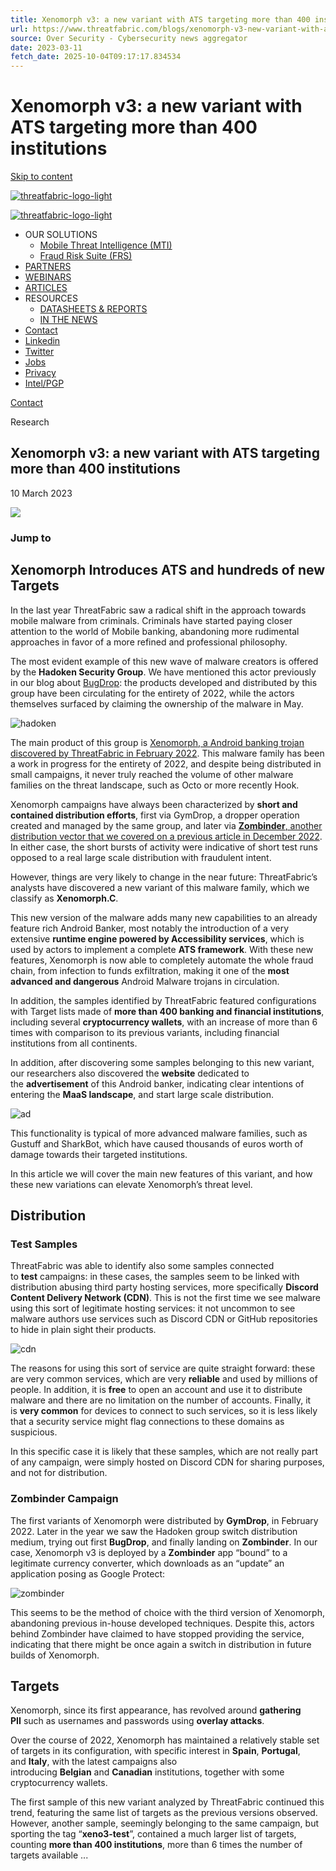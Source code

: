 ```yaml
---
title: Xenomorph v3: a new variant with ATS targeting more than 400 institutions
url: https://www.threatfabric.com/blogs/xenomorph-v3-new-variant-with-ats.html
source: Over Security - Cybersecurity news aggregator
date: 2023-03-11
fetch_date: 2025-10-04T09:17:17.834534
---
```


# Xenomorph v3: a new variant with ATS targeting more than 400 institutions

[Skip to content](#main-content)

[![threatfabric-logo-light](https://www.threatfabric.com/hubfs/Threatfabric/logos/threatfabric-logo-light.svg "threatfabric-logo-light")](//www.threatfabric.com/)

[![threatfabric-logo-light](https://www.threatfabric.com/hubfs/Threatfabric/logos/threatfabric-logo-light.svg "threatfabric-logo-light")](//www.threatfabric.com/)

* OUR SOLUTIONS
  + [Mobile Threat Intelligence (MTI)](https://www.threatfabric.com/mti)
  + [Fraud Risk Suite (FRS)](https://www.threatfabric.com/frs)
* [PARTNERS](https://www.threatfabric.com/partners)
* [WEBINARS](https://www.threatfabric.com/webinars)
* [ARTICLES](https://www.threatfabric.com/blogs)
* RESOURCES
  + [DATASHEETS & REPORTS](https://www.threatfabric.com/resources)
  + [IN THE NEWS](https://www.threatfabric.com/news)
* [Contact](https://www.threatfabric.com/contact)
* [Linkedin](https://www.linkedin.com/company/threatfabric)
* [Twitter](https://twitter.com/threatfabric)
* [Jobs](https://www.threatfabric.com/jobs)
* [Privacy](https://www.threatfabric.com/privacy)
* [Intel/PGP](https://www.threatfabric.com/contact)

[Contact](https://www.threatfabric.com/contact)

Research

## Xenomorph v3: a new variant with ATS targeting more than 400 institutions

10 March 2023

![](https://www.threatfabric.com/hubfs/cover-2.png)

### Jump to

## Xenomorph Introduces ATS and hundreds of new Targets

In the last year ThreatFabric saw a radical shift in the approach towards mobile malware from criminals. Criminals have started paying closer attention to the world of Mobile banking, abandoning more rudimental approaches in favor of a more refined and professional philosophy.

The most evident example of this new wave of malware creators is offered by the **Hadoken Security Group**. We have mentioned this actor previously in our blog about [BugDrop](https://www.threatfabric.com/blogs/bugdrop-new-dropper-bypassing-google-security-measures.html): the products developed and distributed by this group have been circulating for the entirety of 2022, while the actors themselves surfaced by claiming the ownership of the malware in May.

![hadoken](https://www.threatfabric.com/hs-fs/hubfs/Threatfabric/images/blog/xenomorph-v3/hadoken.png?width=1920&height=1080&name=hadoken.png)

The main product of this group is [Xenomorph, a Android banking trojan discovered by ThreatFabric in February 2022](https://www.threatfabric.com/blogs/xenomorph-a-newly-hatched-banking-trojan.html). This malware family has been a work in progress for the entirety of 2022, and despite being distributed in small campaigns, it never truly reached the volume of other malware families on the threat landscape, such as Octo or more recently Hook.

Xenomorph campaigns have always been characterized by **short and contained distribution efforts**, first via GymDrop, a dropper operation created and managed by the same group, and later via [**Zombinder**, another distribution vector that we covered on a previous article in December 2022](https://www.threatfabric.com/blogs/zombinder-ermac-and-desktop-stealers.html). In either case, the short bursts of activity were indicative of short test runs opposed to a real large scale distribution with fraudulent intent.

However, things are very likely to change in the near future: ThreatFabric’s analysts have discovered a new variant of this malware family, which we classify as **Xenomorph.C**.

This new version of the malware adds many new capabilities to an already feature rich Android Banker, most notably the introduction of a very extensive **runtime engine powered by Accessibility services**, which is used by actors to implement a complete **ATS framework**. With these new features, Xenomorph is now able to completely automate the whole fraud chain, from infection to funds exfiltration, making it one of the **most advanced and dangerous** Android Malware trojans in circulation.

In addition, the samples identified by ThreatFabric featured configurations with Target lists made of **more than 400 banking and financial institutions**, including several **cryptocurrency wallets**, with an increase of more than 6 times with comparison to its previous variants, including financial institutions from all continents.

In addition, after discovering some samples belonging to this new variant, our researchers also discovered the **website** dedicated to the **advertisement** of this Android banker, indicating clear intentions of entering the **MaaS landscape**, and start large scale distribution.

![ad](https://www.threatfabric.com/hs-fs/hubfs/Threatfabric/images/blog/xenomorph-v3/ad.png?width=1920&height=1080&name=ad.png)

This functionality is typical of more advanced malware families, such as Gustuff and SharkBot, which have caused thousands of euros worth of damage towards their targeted institutions.

In this article we will cover the main new features of this variant, and how these new variations can elevate Xenomorph’s threat level.

## Distribution

### Test Samples

ThreatFabric was able to identify also some samples connected to **test** campaigns: in these cases, the samples seem to be linked with distribution abusing third party hosting services, more specifically **Discord Content Delivery Network (CDN)**. This is not the first time we see malware using this sort of legitimate hosting services: it not uncommon to see malware authors use services such as Discord CDN or GitHub repositories to hide in plain sight their products.

![cdn](https://www.threatfabric.com/hs-fs/hubfs/Threatfabric/images/blog/xenomorph-v3/cdn.png?width=1920&height=1080&name=cdn.png)

The reasons for using this sort of service are quite straight forward: these are very common services, which are very **reliable** and used by millions of people. In addition, it is **free** to open an account and use it to distribute malware and there are no limitation on the number of accounts. Finally, it is **very common** for devices to connect to such services, so it is less likely that a security service might flag connections to these domains as suspicious.

In this specific case it is likely that these samples, which are not really part of any campaign, were simply hosted on Discord CDN for sharing purposes, and not for distribution.

### Zombinder Campaign

The first variants of Xenomorph were distributed by **GymDrop**, in February 2022. Later in the year we saw the Hadoken group switch distribution medium, trying out first **BugDrop**, and finally landing on **Zombinder**. In our case, Xenomorph v3 is deployed by a **Zombinder** app “bound” to a legitimate currency converter, which downloads as an “update” an application posing as Google Protect:

![zombinder](https://www.threatfabric.com/hs-fs/hubfs/Threatfabric/images/blog/xenomorph-v3/zombinder.png?width=1920&height=1080&name=zombinder.png)

This seems to be the method of choice with the third version of Xenomorph, abandoning previous in-house developed techniques. Despite this, actors behind Zombinder have claimed to have stopped providing the service, indicating that there might be once again a switch in distribution in future builds of Xenomorph.

## Targets

Xenomorph, since its first appearance, has revolved around **gathering PII** such as usernames and passwords using **overlay attacks**.

Over the course of 2022, Xenomorph has maintained a relatively stable set of targets in its configuration, with specific interest in **Spain**, **Portugal**, and **Italy**, with the latest campaigns also introducing **Belgian** and **Canadian** institutions, together with some cryptocurrency wallets.

The first sample of this new variant analyzed by ThreatFabric continued this trend, featuring the same list of targets as the previous versions observed. However, another sample, seemingly belonging to the same campaign, but sporting the tag “**xeno3-test**”, contained a much larger list of targets, counting **more than 400 institutions**, more than 6 times the number of targets available ...
